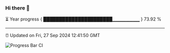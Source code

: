 ### Hi there 👋

⏳ Year progress { ██████████████████████▁▁▁▁▁▁▁▁ } 73.92 %

---

⏰ Updated on Fri, 27 Sep 2024 12:41:50 GMT

![Progress Bar CI](https://github.com/ZhaoGui/ZhaoGui/workflows/Progress%20Bar%20CI/badge.svg)
